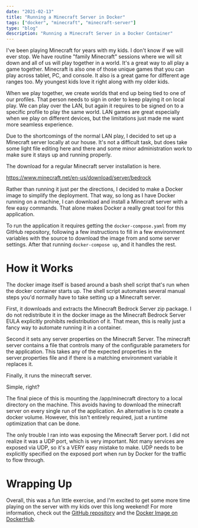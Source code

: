 ```yaml
---
date: "2021-02-13"
title: "Running a Minecraft Server in Docker"
tags: ["docker", "minecraft", "minecraft-server"]
type: "blog"
description: "Running a Minecraft Server in a Docker Container"
---
```


I've been playing Minecraft for years with my kids.
I don't know if we will ever stop.
We have routine "family Minecraft" sessions where we will sit down and all of us will play together in a world.
It's a great way to all play a game together.
Minecraft is also one of those unique games that you can play across tablet, PC, and console.
It also is a great game for different age ranges too.
My youngest kids love it right along with my older kids.

When we play together, we create worlds that end up being tied to one of our profiles.
That person needs to sign in order to keep playing it on local play.
We can play over the LAN, but again it requires to be signed on to a specific profile to play the same world.
LAN games are great especially when we play on different devices, but the limitations just made me want more seamless experience.

Due to the shortcomings of the normal LAN play, I decided to set up a Minecraft server locally at our house.
It's not a difficult task, but does take some light file editing here and there and some minor administration work to make sure it stays up and running properly.

The download for a regular Minecraft server installation is here.

https://www.minecraft.net/en-us/download/server/bedrock

Rather than running it just per the directions, I decided to make a Docker image to simplify the deployment.
That way, so long as I have Docker running on a machine, I can download and install a Minecraft server with a few easy commands.
That alone makes Docker a really great tool for this application.

To run the application it requires getting the ```docker-compose.yaml``` from my GitHub repository, following a few instructions to fill in a few environment variables with the source to download the image from and some server settings.
After that running ```docker-compose up```, and it handles the rest.

# How it Works

The docker image itself is based around a bash shell script that's run when the docker container starts up.
The shell script automates several manual steps you'd normally have to take setting up a Minecraft server.

First, it downloads and extracts the Minecraft Bedrock Server zip package.  I do not redistribute it in the docker image as the Minecraft Bedrock Server EULA explicitly prohibits redistribution of it.  That mean, this is really just a fancy way to automate running it in a container.

Second it sets any server properties on the Minecraft Server.  The minecraft server contains a file that controls many of the configurable parameters for the application.  This takes any of the expected properties in the server.properties file and if there is a matching environment variable it replaces it.

Finally, it runs the minecraft server.

Simple, right?

The final piece of this is mounting the /app/minecraft directory to a local directory on the machine.
This avoids having to download the minecraft server on every single run of the application.
An alternative is to create a docker volume.
However, this isn't entirely required, just a runtime optimization that can be done.

The only trouble I ran into was exposing the Minecraft Server port.
I did not realize it was a UDP port, which is very important.
Not many services are exposed via UDP, so it's a VERY easy mistake to make.
UDP needs to be explicitly specified on the exposed port when run by Docker for the traffic to flow through.

# Wrapping Up

Overall, this was a fun little exercise, and I'm excited to get some more time playing on the server with my kids over this long weekend!
For more information, check out the [GitHub repository](https://github.com/jerhon/minecraft-bedrock-server-docker) and the [Docker Image on DockerHub](https://hub.docker.com/repository/docker/jerhon/minecraft-bedrock-server).
